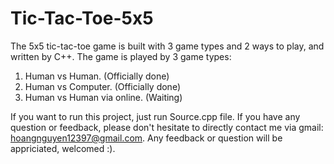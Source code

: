 # Tic-Tac-Toe-5x5
The 5x5 tic-tac-toe game is built with 3 game types and 2 ways to play, and written by C++. The game is played by 3 game types:
1. Human vs Human. (Officially done)
2. Human vs Computer. (Officially done)
3. Human vs Human via online. (Waiting)

If you want to run this project, just run Source.cpp file.
If you have any question or feedback, please don't hesitate to directly contact me via gmail: hoangnguyen12397@gmail.com. Any feedback or question will be appriciated, welcomed :).
